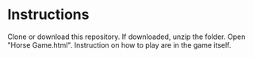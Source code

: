 # Instructions
Clone or download this repository. If downloaded, unzip the folder. Open "Horse Game.html". Instruction on how to play are in the game itself.
